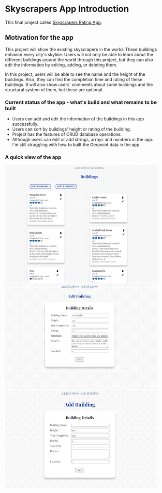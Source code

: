 # Skyscrapers App Introduction

This final project called [Skyscrapers Rating App](https://firebase-skyscrapers-app.vercel.app/).

## Motivation for the app

This project will show the existing skyscrapers in the world. These buildings enhance every city's skyline. Users will not only be able to learn about the different buildings around the world through this project, but they can also edit the information by editing, adding, or deleting them.

In this project, users will be able to see the name and the height of the buildings. Also, they can find the completion time and rating of these buildings. It will also show users' comments about some buildings and the structural system of them, but these are optional.

### Current status of the app - what's build and what remains to be built

- Users can add and edit the information of the buildings in this app successfully.
- Users can sort by buildings' height or rating of the building.
- Project has the features of CRUD database operations.
- Although users can edit or add strings, arrays and numbers in the app. I'm still struggling with how to built the Geopoint data in the app.

### A quick view of the app

![Screenshot of Home Page](src/images/Screenshot-Home-page.png)
![Screenshot of Edit Page](src/images/Screenshot-editPage.png)
![Screenshot of Add Page](src/images/Screenshot-addPage.png)
